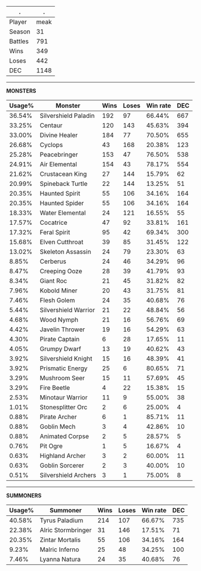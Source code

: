 .|.
|-|-
Player|meak
Season|31
Battles|791
Wins|349
Loses|442
DEC|1148

---
**MONSTERS**

Usage%|Monster|Wins|Loses|Win rate|DEC|
-|-|-|-|-|-|
36.54%|Silvershield Paladin|192|97|66.44%|667|
33.25%|Centaur|120|143|45.63%|394|
33.00%|Divine Healer|184|77|70.50%|655|
26.68%|Cyclops|43|168|20.38%|123|
25.28%|Peacebringer|153|47|76.50%|538|
24.91%|Air Elemental|154|43|78.17%|554|
21.62%|Crustacean King|27|144|15.79%|62|
20.99%|Spineback Turtle|22|144|13.25%|51|
20.35%|Haunted Spirit|55|106|34.16%|164|
20.35%|Haunted Spider|55|106|34.16%|164|
18.33%|Water Elemental|24|121|16.55%|55|
17.57%|Cocatrice|47|92|33.81%|161|
17.32%|Feral Spirit|95|42|69.34%|300|
15.68%|Elven Cutthroat|39|85|31.45%|122|
13.02%|Skeleton Assassin|24|79|23.30%|63|
8.85%|Cerberus|24|46|34.29%|96|
8.47%|Creeping Ooze|28|39|41.79%|93|
8.34%|Giant Roc|21|45|31.82%|82|
7.96%|Kobold Miner|20|43|31.75%|81|
7.46%|Flesh Golem|24|35|40.68%|76|
5.44%|Silvershield Warrior|21|22|48.84%|56|
4.68%|Wood Nymph|21|16|56.76%|69|
4.42%|Javelin Thrower|19|16|54.29%|63|
4.30%|Pirate Captain|6|28|17.65%|11|
4.05%|Grumpy Dwarf|13|19|40.62%|43|
3.92%|Silvershield Knight|15|16|48.39%|41|
3.92%|Prismatic Energy|25|6|80.65%|71|
3.29%|Mushroom Seer|15|11|57.69%|45|
3.29%|Fire Beetle|4|22|15.38%|15|
2.53%|Minotaur Warrior|11|9|55.00%|38|
1.01%|Stonesplitter Orc|2|6|25.00%|4|
0.88%|Pirate Archer|6|1|85.71%|11|
0.88%|Goblin Mech|3|4|42.86%|10|
0.88%|Animated Corpse|2|5|28.57%|5|
0.76%|Pit Ogre|1|5|16.67%|4|
0.63%|Highland Archer|3|2|60.00%|11|
0.63%|Goblin Sorcerer|2|3|40.00%|10|
0.51%|Silvershield Archers|3|1|75.00%|8|

---
**SUMMONERS**

Usage%|Summoner|Wins|Loses|Win rate|DEC|
-|-|-|-|-|-|
40.58%|Tyrus Paladium|214|107|66.67%|735|
22.38%|Alric Stormbringer|31|146|17.51%|71|
20.35%|Zintar Mortalis|55|106|34.16%|164|
9.23%|Malric Inferno|25|48|34.25%|100|
7.46%|Lyanna Natura|24|35|40.68%|76|

